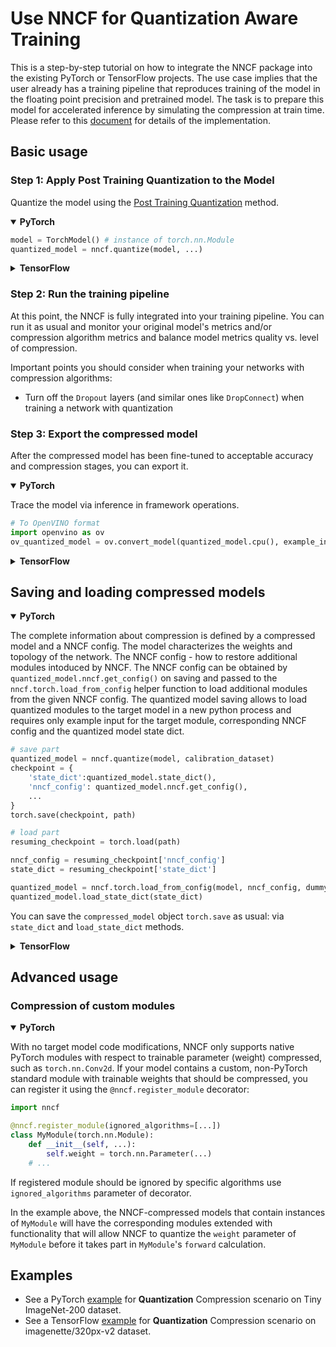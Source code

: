 # Use NNCF for Quantization Aware Training

This is a step-by-step tutorial on how to integrate the NNCF package into the existing PyTorch or TensorFlow projects.
The use case implies that the user already has a training pipeline that reproduces training of the model in the floating point precision and pretrained model.
The task is to prepare this model for accelerated inference by simulating the compression at train time.
Please refer to this [document](/docs/usage/training_time_compression/other_algorithms/LegacyQuantization.md) for details of the implementation.

## Basic usage

### Step 1: Apply Post Training Quantization to the Model

Quantize the model using the [Post Training Quantization](../../post_training_compression/post_training_quantization/Usage.md) method.

<details open><summary><b>PyTorch</b></summary>

```python
model = TorchModel() # instance of torch.nn.Module
quantized_model = nncf.quantize(model, ...)
```

</details>

<details><summary><b>TensorFlow</b></summary>

```python
model = TensorFlowModel() # instance of tf.keras.Model
quantized_model = nncf.quantize(model, ...)
```

</details>

### Step 2: Run the training pipeline

At this point, the NNCF is fully integrated into your training pipeline.
You can run it as usual and monitor your original model's metrics and/or compression algorithm metrics and balance model metrics quality vs. level of compression.

Important points you should consider when training your networks with compression algorithms:

- Turn off the `Dropout` layers (and similar ones like `DropConnect`) when training a network with quantization

### Step 3: Export the compressed model

After the compressed model has been fine-tuned to acceptable accuracy and compression stages, you can export it.

<details open><summary><b>PyTorch</b></summary>

Trace the model via inference in framework operations.

```python
# To OpenVINO format
import openvino as ov
ov_quantized_model = ov.convert_model(quantized_model.cpu(), example_input=dummy_input)
```

</details>

<details><summary><b>TensorFlow</b></summary>

```python
# To OpenVINO format
import openvino as ov

# Removes auxiliary layers and operations added during the quantization process,
# resulting in a clean, fully quantized model ready for deployment.
stripped_model = nncf.strip(quantized_model)

ov_quantized_model = ov.convert_model(stripped_model, share_weights=False)
```

</details>

## Saving and loading compressed models

<details open><summary><b>PyTorch</b></summary>

The complete information about compression is defined by a compressed model and a NNCF config.
The model characterizes the weights and topology of the network. The NNCF config - how to restore additional modules intoduced by NNCF.
The NNCF config can be obtained by `quantized_model.nncf.get_config()` on saving and passed to the
`nncf.torch.load_from_config` helper function to load additional modules from the given NNCF config.
The quantized model saving allows to load quantized modules to the target model in a new python process and
requires only example input for the target module, corresponding NNCF config and the quantized model state dict.

```python
# save part
quantized_model = nncf.quantize(model, calibration_dataset)
checkpoint = {
    'state_dict':quantized_model.state_dict(),
    'nncf_config': quantized_model.nncf.get_config(),
    ...
}
torch.save(checkpoint, path)

# load part
resuming_checkpoint = torch.load(path)

nncf_config = resuming_checkpoint['nncf_config']
state_dict = resuming_checkpoint['state_dict']

quantized_model = nncf.torch.load_from_config(model, nncf_config, dummy_input)
quantized_model.load_state_dict(state_dict)
```

You can save the `compressed_model` object `torch.save` as usual: via `state_dict` and `load_state_dict` methods.

</details>

<details><summary><b>TensorFlow</b></summary>

To save a model checkpoint, use the following API:

```python
from nncf.tensorflow.callbacks.checkpoint_callback import CheckpointManagerCallback

checkpoint = tf.train.Checkpoint(model=model,
                                 ... # the rest of the user-defined objects to save
                                 )
callbacks = []
callbacks.append(CheckpointManagerCallback(checkpoint, path_to_checkpoint))
...
model.fit(..., callbacks=callbacks)
```

To restore the model from checkpoint, use the following API:

```python
checkpoint = tf.train.Checkpoint()
checkpoint.restore(path_to_checkpoint)

compression_ctrl, model = nncf.quantize(model, calibration_dataset)
checkpoint = tf.train.Checkpoint(model=model,
                                 ...)
checkpoint.restore(path_to_checkpoint)
```

</details>

## Advanced usage

### Compression of custom modules

<details open><summary><b>PyTorch</b></summary>

With no target model code modifications, NNCF only supports native PyTorch modules with respect to trainable parameter (weight) compressed, such as `torch.nn.Conv2d`.
If your model contains a custom, non-PyTorch standard module with trainable weights that should be compressed, you can register it using the `@nncf.register_module` decorator:

```python
import nncf

@nncf.register_module(ignored_algorithms=[...])
class MyModule(torch.nn.Module):
    def __init__(self, ...):
        self.weight = torch.nn.Parameter(...)
    # ...
```

If registered module should be ignored by specific algorithms use `ignored_algorithms` parameter of decorator.

In the example above, the NNCF-compressed models that contain instances of `MyModule` will have the corresponding modules extended with functionality that will allow NNCF to quantize the `weight` parameter of `MyModule` before it takes part in `MyModule`'s `forward` calculation.

</details>

## Examples

- See a PyTorch [example](/examples/quantization_aware_training/torch/resnet18/README.md) for **Quantization** Compression scenario on Tiny ImageNet-200 dataset.
- See a TensorFlow [example](/examples/quantization_aware_training/tensorflow/mobilenet_v2/README.md) for **Quantization** Compression scenario on imagenette/320px-v2 dataset.
